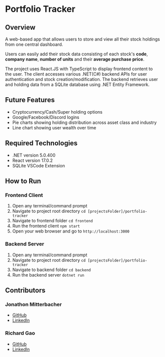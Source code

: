 # Portfolio Tracker

## Overview
A web-based app that allows users to store and view all their stock holdings from one central dashboard.

Users can easily add their stock data consisting of each stock's **code**, **company name**, **number of units** and their **average purchase price**.

The project uses React.JS with TypeScript to display frontend content to the user. 
The client accesses various .NET(C#) backend APIs for user authentication and stock creation/modification. 
The backend retrieves user and holding data from a SQLite database using .NET Entity Framework.

## Future Features
- Cryptocurrency/Cash/Super holding options
- Google/Facebook/Discord logins
- Pie charts showing holding distribution across asset class and industry
- Line chart showing user wealth over time

## Required Technologies
- .NET version 5.0.400
- React version 17.0.2
- SQLite VSCode Extension

## How to Run
### Frontend Client
1. Open any terminal/command prompt
2. Navigate to project root directory `cd [projectsFolder]/portfolio-tracker`
3. Navigate to frontend folder `cd frontend`
4. Run the frontend client `npm start`
5. Open your web browser and go to `http://localhost:3000`

### Backend Server
1. Open any terminal/command prompt
2. Navigate to project root directory `cd [projectsFolder]/portfolio-tracker`
3. Navigate to backend folder `cd backend`
4. Run the backend server `dotnet run`

## Contributors
### Jonathon Mitterbacher
- [GitHub](https://github.com/JonoMitter)
- [LinkedIn](https://www.linkedin.com/in/jonomitter/)

### Richard Gao
- [GitHub](https://github.com/Soupraa)
- [LinkedIn](https://www.linkedin.com/in/richard-gao-417404208/)